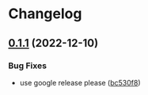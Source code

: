 # Changelog

## [0.1.1](https://github.com/NaffanDroo/tidy-python/compare/0.1.0...v0.1.1) (2022-12-10)


### Bug Fixes

* use google release please ([bc530f8](https://github.com/NaffanDroo/tidy-python/commit/bc530f86006c301e729067393cd8ca50d57eadc9))
